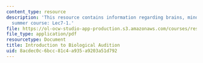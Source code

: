 ```yaml
---
content_type: resource
description: 'This resource contains information regarding brains, minds and machines
  summer course: Lec7-1.'
file: https://ol-ocw-studio-app-production.s3.amazonaws.com/courses/res-9-003-brains-minds-and-machines-summer-course-summer-2015/8acdec0c6bcc81c4a935a9203a51d792_MITRES_9_003SUM15_Lec7-1.pdf
file_type: application/pdf
resourcetype: Document
title: Introduction to Biological Audition
uid: 8acdec0c-6bcc-81c4-a935-a9203a51d792
---
```

